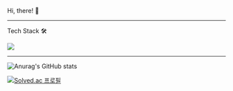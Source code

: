 Hi, there! 👋

---

Tech Stack 🛠
<p>
<img src="https://img.shields.io/badge/Python-3776AB?style=flat&logo=Python&logoColor=white"/>
</p>

---

![Anurag's GitHub stats](https://github-readme-stats.vercel.app/api?username=8bitHermitcrab&theme=nord&show_icons=true)


[![Solved.ac
프로필](http://mazassumnida.wtf/api/v2/generate_badge?boj=8bitcrab)](https://solved.ac/8bitcrab)

